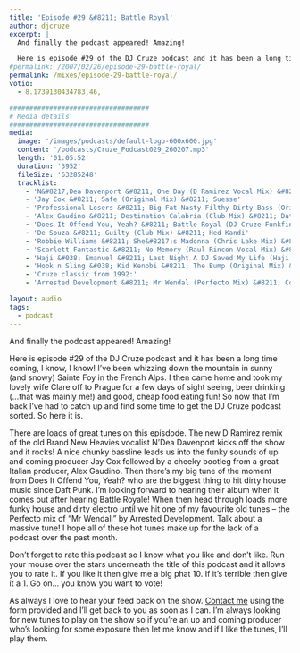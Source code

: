 ```yaml
---
title: 'Episode #29 &#8211; Battle Royal'
author: djcruze
excerpt: |
  And finally the podcast appeared! Amazing!

  Here is episode #29 of the DJ Cruze podcast and it has been a long time coming, I know, I know! I've been whizzing down the mountain in sunny (and snowy) Sainte Foy in the French Alps. I then came home and took my lovely wife Clare off to Prague for a few days of sight seeing, beer drinking (...that was mainly me!) and good, cheap food eating fun! So now that I'm back I've had to catch up and find some time to get the DJ Cruze podcast sorted. So here it is...
#permalink: /2007/02/26/episode-29-battle-royal/
permalink: /mixes/episode-29-battle-royal/
votio:
  - 8.1739130434783,46,

###################################
# Media details
###################################
media:
  image: '/images/podcasts/default-logo-600x600.jpg'
  content: '/podcasts/Cruze_Podcast029_260207.mp3'
  length: '01:05:52'
  duration: '3952'
  fileSize: '63285248'
  tracklist:
    - 'N&#8217;Dea Davenport &#8211; One Day (D Ramirez Vocal Mix) &#8211; Dozer Records'
    - 'Jay Cox &#8211; Safe (Original Mix) &#8211; Suesse'
    - 'Professional Losers &#8211; Big Fat Nasty Filthy Dirty Bass (Original Mix) &#8211; Southern Fried Recordings'
    - 'Alex Gaudino &#8211; Destination Calabria (Club Mix) &#8211; Data Records'
    - 'Does It Offend You, Yeah? &#8211; Battle Royal (DJ Cruze Funkfinders Edit) &#8211; CDR'
    - 'De Souza &#8211; Guilty (Club Mix) &#8211; Hed Kandi'
    - 'Robbie Williams &#8211; She&#8217;s Madonna (Chris Lake Mix) &#8211; EMI'
    - 'Scarlett Fantastic &#8211; No Memory (Raul Rincon Vocal Mix) &#8211; Boss Records'
    - 'Haji &#038; Emanuel &#8211; Last Night A DJ Saved My Life (Haji &#038; Emanuel Remix) &#8211; Apollo Records'
    - 'Hook n Sling &#038; Kid Kenobi &#8211; The Bump (Original Mix) &#8211; CR2 Records'
    - 'Cruze classic from 1992:'
    - 'Arrested Development &#8211; Mr Wendal (Perfecto Mix) &#8211; Cooltempo'

layout: audio
tags:
  - podcast
---
```


And finally the podcast appeared! Amazing!

Here is episode #29 of the DJ Cruze podcast and it has been a long time coming, I know, I know! I&#8217;ve been whizzing down the mountain in sunny (and snowy) Sainte Foy in the French Alps. I then came home and took my lovely wife Clare off to Prague for a few days of sight seeing, beer drinking (&#8230;that was mainly me!) and good, cheap food eating fun! So now that I&#8217;m back I&#8217;ve had to catch up and find some time to get the DJ Cruze podcast sorted. So here it is.

There are loads of great tunes on this episdode. The new D Ramirez remix of the old Brand New Heavies vocalist N&#8217;Dea Davenport kicks off the show and it rocks! A nice chunky bassline leads us into the funky sounds of up and coming producer Jay Cox followed by a cheeky bootleg from a great Italian producer, Alex Gaudino. Then there&#8217;s my big tune of the moment from Does It Offend You, Yeah? who are the biggest thing to hit dirty house music since Daft Punk. I&#8217;m looking forward to hearing their album when it comes out after hearing Battle Royale! When then head through loads more funky house and dirty electro until we hit one of my favourite old tunes &#8211; the Perfecto mix of &#8220;Mr Wendall&#8221; by Arrested Development. Talk about a massive tune! I hope all of these hot tunes make up for the lack of a podcast over the past month.

Don&#8217;t forget to rate this podcast so I know what you like and don&#8217;t like. Run your mouse over the stars underneath the title of this podcast and it allows you to rate it. If you like it then give me a big phat 10. If it&#8217;s terrible then give it a 1. Go on&#8230; you know you want to vote!

As always I love to hear your feed back on the show. [Contact me][1] using the form provided and I&#8217;ll get back to you as soon as I can. I&#8217;m always looking for new tunes to play on the show so if you&#8217;re an up and coming producer who&#8217;s looking for some exposure then let me know and if I like the tunes, I&#8217;ll play them.

[1]: /contact
